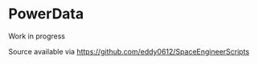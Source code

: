 PowerData
=========

Work in progress

Source available via https://github.com/eddy0612/SpaceEngineerScripts